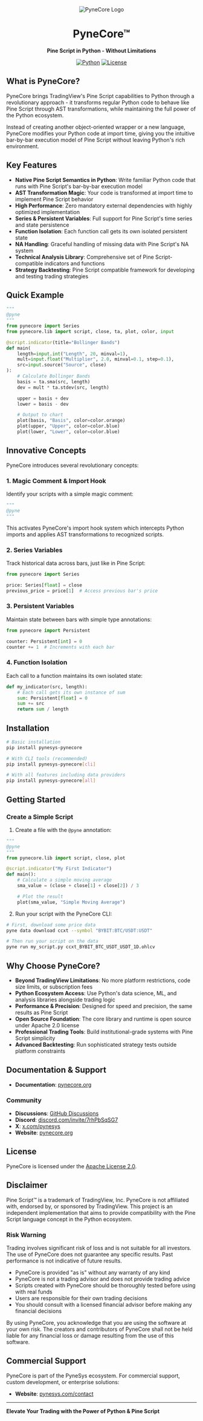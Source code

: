 <div align="center">

<img src="https://raw.githubusercontent.com/PyneSys/pynecore/refs/heads/main/docs/logo.svg" alt="PyneCore Logo">
<h1>PyneCore™</h1>
<strong>Pine Script in Python - Without Limitations</strong>

<a href="https://www.python.org/"><img src="https://img.shields.io/badge/Python-3.11%2B-blue" alt="Python"></a>
<a href="https://opensource.org/licenses/Apache-2.0"><img src="https://img.shields.io/badge/License-Apache%202.0-blue.svg" alt="License"></a>

</div>

## What is PyneCore?

PyneCore brings TradingView's Pine Script capabilities to Python through a revolutionary approach - it transforms regular Python code to behave like Pine Script through AST transformations, while maintaining the full power of the Python ecosystem.

Instead of creating another object-oriented wrapper or a new language, PyneCore modifies your Python code at import time, giving you the intuitive bar-by-bar execution model of Pine Script without leaving Python's rich environment.

## Key Features

- **Native Pine Script Semantics in Python**: Write familiar Python code that runs with Pine Script's bar-by-bar execution model
- **AST Transformation Magic**: Your code is transformed at import time to implement Pine Script behavior
- **High Performance**: Zero mandatory external dependencies with highly optimized implementation
- **Series & Persistent Variables**: Full support for Pine Script's time series and state persistence
- **Function Isolation**: Each function call gets its own isolated persistent state
- **NA Handling**: Graceful handling of missing data with Pine Script's NA system
- **Technical Analysis Library**: Comprehensive set of Pine Script-compatible indicators and functions
- **Strategy Backtesting**: Pine Script compatible framework for developing and testing trading strategies

## Quick Example

```python
"""
@pyne
"""
from pynecore import Series
from pynecore.lib import script, close, ta, plot, color, input

@script.indicator(title="Bollinger Bands")
def main(
    length=input.int("Length", 20, minval=1),
    mult=input.float("Multiplier", 2.0, minval=0.1, step=0.1),
    src=input.source("Source", close)
):
    # Calculate Bollinger Bands
    basis = ta.sma(src, length)
    dev = mult * ta.stdev(src, length)

    upper = basis + dev
    lower = basis - dev

    # Output to chart
    plot(basis, "Basis", color=color.orange)
    plot(upper, "Upper", color=color.blue)
    plot(lower, "Lower", color=color.blue)
```

## Innovative Concepts

PyneCore introduces several revolutionary concepts:

### 1. Magic Comment & Import Hook

Identify your scripts with a simple magic comment:

```python
"""
@pyne
"""
```

This activates PyneCore's import hook system which intercepts Python imports and applies AST transformations to recognized scripts.

### 2. Series Variables

Track historical data across bars, just like in Pine Script:

```python
from pynecore import Series

price: Series[float] = close
previous_price = price[1]  # Access previous bar's price
```

### 3. Persistent Variables

Maintain state between bars with simple type annotations:

```python
from pynecore import Persistent

counter: Persistent[int] = 0
counter += 1  # Increments with each bar
```

### 4. Function Isolation

Each call to a function maintains its own isolated state:

```python
def my_indicator(src, length):
    # Each call gets its own instance of sum
    sum: Persistent[float] = 0
    sum += src
    return sum / length
```

## Installation

```bash
# Basic installation
pip install pynesys-pynecore

# With CLI tools (recommended)
pip install pynesys-pynecore[cli]

# With all features including data providers
pip install pynesys-pynecore[all]
```

## Getting Started

### Create a Simple Script

1. Create a file with the `@pyne` annotation:

```python
"""
@pyne
"""
from pynecore.lib import script, close, plot

@script.indicator("My First Indicator")
def main():
    # Calculate a simple moving average
    sma_value = (close + close[1] + close[2]) / 3

    # Plot the result
    plot(sma_value, "Simple Moving Average")
```

2. Run your script with the PyneCore CLI:

```bash
# First, download some price data
pyne data download ccxt --symbol "BYBIT:BTC/USDT:USDT"

# Then run your script on the data
pyne run my_script.py ccxt_BYBIT_BTC_USDT_USDT_1D.ohlcv
```

## Why Choose PyneCore?

- **Beyond TradingView Limitations**: No more platform restrictions, code size limits, or subscription fees
- **Python Ecosystem Access**: Use Python's data science, ML, and analysis libraries alongside trading logic
- **Performance & Precision**: Designed for speed and precision, the same results as Pine Script
- **Open Source Foundation**: The core library and runtime is open source under Apache 2.0 license
- **Professional Trading Tools**: Build institutional-grade systems with Pine Script simplicity
- **Advanced Backtesting**: Run sophisticated strategy tests outside platform constraints

## Documentation & Support

- **Documentation**: [pynecore.org](https://pynecore.org/docs)

### Community

- **Discussions**: [GitHub Discussions](https://github.com/pynesys/pynecore/discussions)
- **Discord**: [discord.com/invite/7rhPbSqSG7](https://discord.com/invite/7rhPbSqSG7)
- **X**: [x.com/pynesys](https://x.com/pynesys)
- **Website**: [pynecore.org](https://pynecore.org)

## License

PyneCore is licensed under the [Apache License 2.0](LICENSE.txt).

## Disclaimer

Pine Script™ is a trademark of TradingView, Inc. PyneCore is not affiliated with, endorsed by, or sponsored by TradingView. This project is an independent implementation that aims to provide compatibility with the Pine Script language concept in the Python ecosystem.

### Risk Warning

Trading involves significant risk of loss and is not suitable for all investors. The use of PyneCore does not guarantee any specific results. Past performance is not indicative of future results.

- PyneCore is provided "as is" without any warranty of any kind
- PyneCore is not a trading advisor and does not provide trading advice
- Scripts created with PyneCore should be thoroughly tested before using with real funds
- Users are responsible for their own trading decisions
- You should consult with a licensed financial advisor before making any financial decisions

By using PyneCore, you acknowledge that you are using the software at your own risk. The creators and contributors of PyneCore shall not be held liable for any financial loss or damage resulting from the use of this software.

## Commercial Support

PyneCore is part of the PyneSys ecosystem. For commercial support, custom development, or enterprise solutions:

- **Website**: [pynesys.com/contact](https://pynesys.com/contact)

---
<strong>Elevate Your Trading with the Power of Python & Pine Script</strong>
